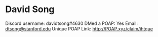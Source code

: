 # David Song

Discord username: davidtsong#4630
DMed a POAP: Yes
Email: dtsong@stanford.edu
Unique POAP Link: 
http://POAP.xyz/claim/ihtque